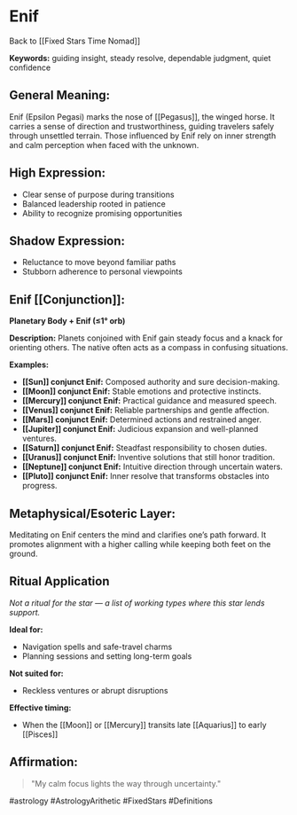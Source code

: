 # Enif

Back to [[Fixed Stars Time Nomad]]

**Keywords:** guiding insight, steady resolve, dependable judgment, quiet confidence

## General Meaning:
Enif (Epsilon Pegasi) marks the nose of [[Pegasus]], the winged horse. It carries a sense of direction and trustworthiness, guiding travelers safely through unsettled terrain. Those influenced by Enif rely on inner strength and calm perception when faced with the unknown.

## High Expression:
- Clear sense of purpose during transitions
- Balanced leadership rooted in patience
- Ability to recognize promising opportunities

## Shadow Expression:
- Reluctance to move beyond familiar paths
- Stubborn adherence to personal viewpoints

## Enif [[Conjunction]]:

**Planetary Body + Enif (≤1° orb)**

**Description:**
Planets conjoined with Enif gain steady focus and a knack for orienting others. The native often acts as a compass in confusing situations.

**Examples:**
- **[[Sun]] conjunct Enif:** Composed authority and sure decision-making.
- **[[Moon]] conjunct Enif:** Stable emotions and protective instincts.
- **[[Mercury]] conjunct Enif:** Practical guidance and measured speech.
- **[[Venus]] conjunct Enif:** Reliable partnerships and gentle affection.
- **[[Mars]] conjunct Enif:** Determined actions and restrained anger.
- **[[Jupiter]] conjunct Enif:** Judicious expansion and well-planned ventures.
- **[[Saturn]] conjunct Enif:** Steadfast responsibility to chosen duties.
- **[[Uranus]] conjunct Enif:** Inventive solutions that still honor tradition.
- **[[Neptune]] conjunct Enif:** Intuitive direction through uncertain waters.
- **[[Pluto]] conjunct Enif:** Inner resolve that transforms obstacles into progress.

## Metaphysical/Esoteric Layer:
Meditating on Enif centers the mind and clarifies one’s path forward. It promotes alignment with a higher calling while keeping both feet on the ground.

## Ritual Application
*Not a ritual for the star — a list of working types where this star lends support.*

**Ideal for:**
- Navigation spells and safe-travel charms
- Planning sessions and setting long-term goals

**Not suited for:**
- Reckless ventures or abrupt disruptions

**Effective timing:**
- When the [[Moon]] or [[Mercury]] transits late [[Aquarius]] to early [[Pisces]]

## Affirmation:

> "My calm focus lights the way through uncertainty."


#astrology #AstrologyArithetic #FixedStars #Definitions
